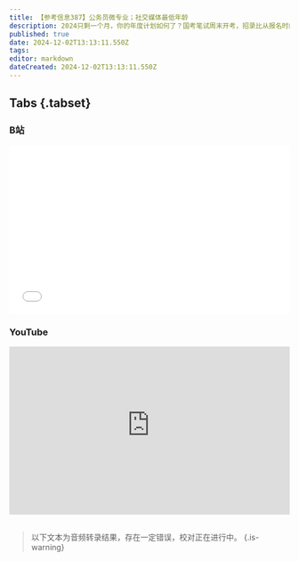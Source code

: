 ```yaml
---
title: 【参考信息387】公务员微专业；社交媒体最低年龄
description: 2024只剩一个月，你的年度计划如何了？国考笔试周末开考，招录比从报名时的86:1降到65∶1。弃考率只有13.3%，说明考生对公务员职业的认可度提高，备考更充分，更珍惜上岸机会。花钱进国企拿编制的骗局能骗到400多名学生，涉案金额8000多万。国家积极吸纳高校毕业生进入家政行业；中专也有定向生，也能拿编制；高中生也会索贿了。澳大利亚禁止16岁以下未成年人使用多数社交媒体，全世界激烈讨论。
published: true
date: 2024-12-02T13:13:11.550Z
tags: 
editor: markdown
dateCreated: 2024-12-02T13:13:11.550Z
---
```


## Tabs {.tabset}
### B站
<div style="position: relative; padding: 30% 45%;">
<iframe style="position: absolute; width: 100%; height: 100%; left: 0; top: 0;" src="//player.bilibili.com/player.html?&bvid=BV1uH6TYVEnL&page=1&as_wide=1&high_quality=1&danmaku=1&autoplay=0" scrolling="no" border="0" frameborder="no" framespacing="0" allowfullscreen="true"></iframe>
</div>

### YouTube
<div style="position: relative; padding: 30% 45%;">
<iframe style="position: absolute; top: 0; left: 0; width: 100%; height: 100%;" src="https://www.youtube-nocookie.com/embed/YouTubeVID" title="YouTube video player" frameborder="0" allow="accelerometer; autoplay; clipboard-write; encrypted-media; gyroscope; picture-in-picture" allowfullscreen></iframe>
</div>

## 

> 以下文本为音频转录结果，存在一定错误，校对正在进行中。
{.is-warning}
